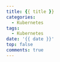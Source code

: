 ```yaml
---
title: {{ title }}
categories:
  - Kubernetes
tags:
  - Kubernetes
date: '{{ date }}'
top: false
comments: true
---
```


<!-- more -->